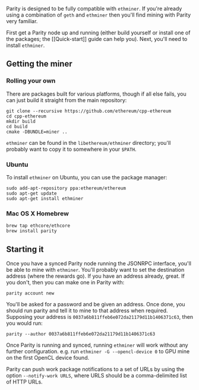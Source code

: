 Parity is designed to be fully compatible with `ethminer`. If you're already using a combination of `geth` and `ethminer` then you'll find mining with Parity very familiar.

First get a Parity node up and running (either build yourself or install one of the packages; the [[Quick-start]] guide can help you). Next, you'll need to install `ethminer`.

## Getting the miner
### Rolling your own

There are packages built for various platforms, though if all else fails, you can just build it straight from the main repository:

```
git clone --recursive https://github.com/ethereum/cpp-ethereum
cd cpp-ethereum
mkdir build
cd build
cmake -DBUNDLE=miner ..
```

`ethminer` can be found in the `libethereum/ethminer` directory; you'll probably want to copy it to somewhere in your `$PATH`.

### Ubuntu

To install `ethminer` on Ubuntu, you can use the package manager:

```
sudo add-apt-repository ppa:ethereum/ethereum
sudo apt-get update
sudo apt-get install ethminer
```

### Mac OS X Homebrew

```
brew tap ethcore/ethcore
brew install parity
```

## Starting it

Once you have a synced Parity node running the JSONRPC interface, you'll be able to mine with `ethminer`. You'll probably want to set the destination address (where the rewards go). If you have an address already, great. If you don't, then you can make one in Parity with:

```
parity account new
```

You'll be asked for a password and be given an address. Once done, you should run parity and tell it to mine to that address when required. Supposing your address is `0037a6b811ffeb6e072da21179d11b1406371c63`, then you would run:

```
parity --author 0037a6b811ffeb6e072da21179d11b1406371c63
```

Once Parity is running and synced, running `ethminer` will work without any further configuration. e.g. run `ethminer -G --opencl-device 0` to GPU mine on the first OpenCL device found.

Parity can push work package notifications to a set of URLs by using the option `--notify-work URLS`, where URLS should be a comma-delimited list of HTTP URLs.
